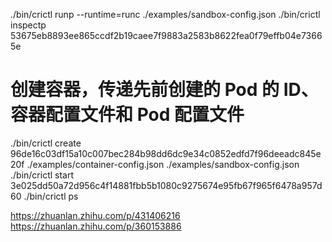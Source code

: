./bin/crictl runp --runtime=runc ./examples/sandbox-config.json
./bin/crictl inspectp 53675eb8893ee865ccdf2b19caee7f9883a2583b8622fea0f79effb04e73665e

# 创建容器，传递先前创建的 Pod 的 ID、容器配置文件和 Pod 配置文件
./bin/crictl create 96de16c03df15a10c007bec284b98dd6dc9e34c0852edfd7f96deeadc845e20f ./examples/container-config.json ./examples/sandbox-config.json
./bin/crictl start 3e025dd50a72d956c4f14881fbb5b1080c9275674e95fb67f965f6478a957d60
./bin/crictl ps



https://zhuanlan.zhihu.com/p/431406216
https://zhuanlan.zhihu.com/p/360153886